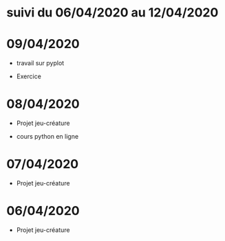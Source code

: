 # suivi du 06/04/2020 au 12/04/2020

# 09/04/2020

* travail sur pyplot

* Exercice

# 08/04/2020

* Projet jeu-créature

* cours python en ligne


# 07/04/2020

* Projet jeu-créature

# 06/04/2020

* Projet jeu-créature
  
